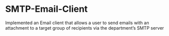 # SMTP-Email-Client
Implemented an Email client that allows a user to send emails with an attachment to a target group of recipients via the department’s SMTP server
